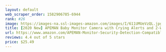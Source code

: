 ```yaml
---
layout: default 
﻿web_scraper_order: 1582906785-6944
rank: #26
image: https://images-na.ssl-images-amazon.com/images/I/611UMUeVzQL.jpg
title: [2020 New] APEMAN Baby Monitor Camera with Crying Alerts and 2-Way Audio 1080P WiFi…
url: https://www.amazon.com/APEMAN-Monitor-Security-Detection-Compatible/dp/B07Y9V4YVV/ref=zg_mw_photo_26?_encoding=UTF8&psc=1&refRID=C6DA0XF7JAQBJB1KF3C0
reviews: 4.4 out of 5 stars
price: $25.49 
---
```

